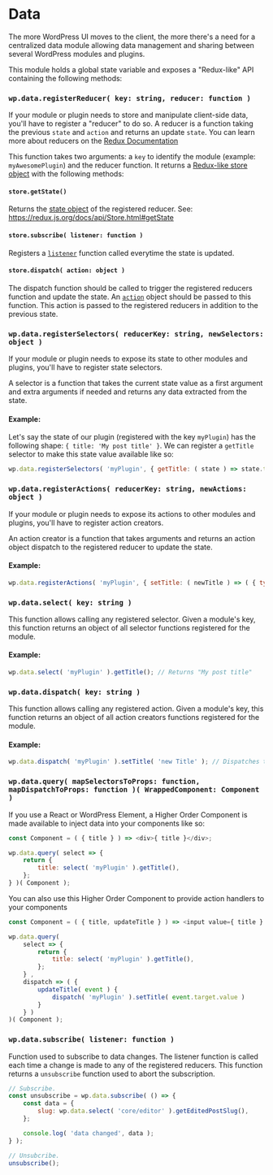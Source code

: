 Data
====

The more WordPress UI moves to the client, the more there's a need for a centralized data module allowing data management and sharing between several WordPress modules and plugins.

This module holds a global state variable and exposes a "Redux-like" API containing the following methods:


### `wp.data.registerReducer( key: string, reducer: function )`

If your module or plugin needs to store and manipulate client-side data, you'll have to register a "reducer" to do so. A reducer is a function taking the previous `state` and `action` and returns an update `state`. You can learn more about reducers on the [Redux Documentation](https://redux.js.org/docs/basics/Reducers.html)

This function takes two arguments: a `key` to identify the module (example: `myAwesomePlugin`) and the reducer function. It returns a [Redux-like store object](https://redux.js.org/docs/basics/Store.html) with the following methods:

#### `store.getState()`

Returns the [state object](https://redux.js.org/docs/Glossary.html#state) of the registered reducer. See: https://redux.js.org/docs/api/Store.html#getState

#### `store.subscribe( listener: function )`

Registers a [`listener`](https://redux.js.org/docs/api/Store.html#subscribe) function called everytime the state is updated.

#### `store.dispatch( action: object )`

The dispatch function should be called to trigger the registered reducers function and update the state. An [`action`](https://redux.js.org/docs/api/Store.html#dispatch) object should be passed to this function. This action is passed to the registered reducers in addition to the previous state.


### `wp.data.registerSelectors( reducerKey: string, newSelectors: object )`

If your module or plugin needs to expose its state to other modules and plugins, you'll have to register state selectors.

A selector is a function that takes the current state value as a first argument and extra arguments if needed and returns any data extracted from the state.

#### Example:

Let's say the state of our plugin (registered with the key `myPlugin`) has the following shape: `{ title: 'My post title' }`. We can register a `getTitle` selector to make this state value available like so:

```js
wp.data.registerSelectors( 'myPlugin', { getTitle: ( state ) => state.title } );
```

### `wp.data.registerActions( reducerKey: string, newActions: object )`

If your module or plugin needs to expose its actions to other modules and plugins, you'll have to register action creators.

An action creator is a function that takes arguments and returns an action object dispatch to the registered reducer to update the state.

#### Example:

```js
wp.data.registerActions( 'myPlugin', { setTitle: ( newTitle ) => ( { type: 'SET_TITLE', title: newTitle } ) } );
```

### `wp.data.select( key: string )`

This function allows calling any registered selector. Given a module's key, this function returns an object of all selector functions registered for the module.

#### Example:

```js
wp.data.select( 'myPlugin' ).getTitle(); // Returns "My post title"
```

### `wp.data.dispatch( key: string )`

This function allows calling any registered action. Given a module's key, this function returns an object of all action creators functions registered for the module.

#### Example:

```js
wp.data.dispatch( 'myPlugin' ).setTitle( 'new Title' ); // Dispatches the setTitle action to the reducer
```

### `wp.data.query( mapSelectorsToProps: function, mapDispatchToProps: function )( WrappedComponent: Component )`

If you use a React or WordPress Element, a Higher Order Component is made available to inject data into your components like so:

```js
const Component = ( { title } ) => <div>{ title }</div>;

wp.data.query( select => {
	return {
		title: select( 'myPlugin' ).getTitle(),
	};
} )( Component );
```

You can also use this Higher Order Component to provide action handlers to your components

```js
const Component = ( { title, updateTitle } ) => <input value={ title } onChange={ updateTitle } />;

wp.data.query(
	select => {
		return {
			title: select( 'myPlugin' ).getTitle(),
		};
	} ,
	dispatch => ( {
		updateTitle( event ) {
			dispatch( 'myPlugin' ).setTitle( event.target.value )
		}
	} )
)( Component );
```

### `wp.data.subscribe( listener: function )`

Function used to subscribe to data changes. The listener function is called each time a change is made to any of the registered reducers. This function returns a `unsubscribe` function used to abort the subscription.

```js
// Subscribe.
const unsubscribe = wp.data.subscribe( () => {
	const data = {
		slug: wp.data.select( 'core/editor' ).getEditedPostSlug(),
	};

	console.log( 'data changed', data );
} );

// Unsubcribe.
unsubscribe();
```
